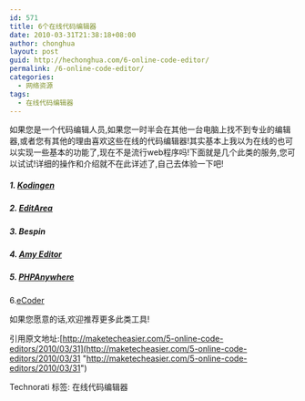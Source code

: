 ```yaml
---
id: 571
title: 6个在线代码编辑器
date: 2010-03-31T21:38:18+08:00
author: chonghua
layout: post
guid: http://hechonghua.com/6-online-code-editor/
permalink: /6-online-code-editor/
categories:
  - 网络资源
tags:
  - 在线代码编辑器
---
```

如果您是一个代码编辑人员,如果您一时半会在其他一台电脑上找不到专业的编辑器,或者您有其他的理由喜欢这些在线的代码编辑器!其实基本上我以为在线的也可以实现一些基本的功能了,现在不是流行web程序吗!下面就是几个此类的服务,您可以试试!详细的操作和介绍就不在此详述了,自己去体验一下吧!

<!--more-->

##### 1. [Kodingen](http://kodingen.com/)</p> 

##### 2. [EditArea](http://www.cdolivet.com/index.php?page=editArea)</p> 

##### 3. Bespin</p> 

##### 4. [Amy Editor](http://www.amyeditor.com/)</p> 

##### 5. [PHPAnywhere](https://phpanywhere.net/)</p> 

6.[eCoder](http://ecoder.gmeditor.com/)</p> 

如果您愿意的话,欢迎推荐更多此类工具!

引用原文地址:[http://maketecheasier.com/5-online-code-editors/2010/03/31](http://maketecheasier.com/5-online-code-editors/2010/03/31 "http://maketecheasier.com/5-online-code-editors/2010/03/31")

<div style="padding-bottom: 0px; margin: 0px; padding-left: 0px; padding-right: 0px; display: inline; float: none; padding-top: 0px" id="scid:0767317B-992E-4b12-91E0-4F059A8CECA8:e1755086-1827-42bd-bb2b-bb95e43866b4" class="wlWriterEditableSmartContent">
  Technorati 标签: 在线代码编辑器
</div>